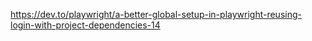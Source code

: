 https://dev.to/playwright/a-better-global-setup-in-playwright-reusing-login-with-project-dependencies-14
